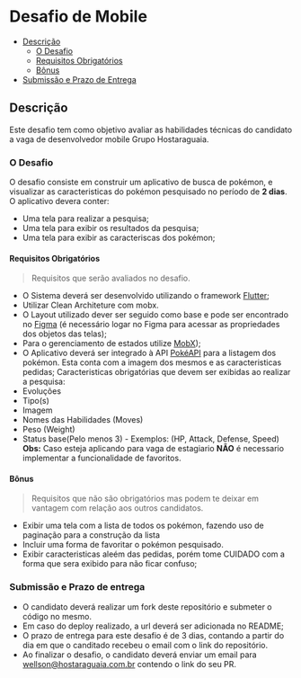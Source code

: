 # Desafio de Mobile
- [Descrição](#descrição)
  - [O Desafio](#o-desafio)
  - [Requisitos Obrigatórios](#requisitos-obrigatórios)
  - [Bônus](#bônus)
- [Submissão e Prazo de Entrega](#submissão-e-prazo-de-entrega)
## Descrição
Este desafio tem como objetivo avaliar as habilidades técnicas do candidato a vaga de desenvolvedor mobile Grupo Hostaraguaia.
### O Desafio
O desafio consiste em construir um aplicativo de busca de pokémon, e visualizar as caracteristicas do pokémon pesquisado no período de **2 dias**.
O aplicativo devera conter:
- Uma tela para realizar a pesquisa;
- Uma tela para exibir os resultados da pesquisa;
- Uma tela para exibir as caracteriscas dos pokémon;
#### Requisitos Obrigatórios
> Requisitos que serão avaliados no desafio.
- O Sistema deverá ser desenvolvido utilizando o framework [Flutter](https://flutter.dev/);
- Utilizar Clean Architeture com mobx.
- O Layout utilizado dever ser seguido como base e pode ser encontrado no  [Figma](https://www.figma.com/file/W6jWGGCGz3qhun7TxTrVn4/Teste_pokemon?node-id=13%3A427) (é necessário logar no Figma para acessar as propriedades dos objetos das telas);
- Para o gerenciamento de estados utilize  [MobX](https://pub.dev/packages/mobx));
- O Aplicativo deverá ser integrado à API [PokéAPI](https://pokeapi.co/) para a listagem dos pokémon. Esta conta com a imagem dos mesmos e as caracteristicas pedidas;
Caracteristicas obrigatórias que devem ser exibidas ao realizar a pesquisa:
- Evoluções
- Tipo(s)
- Imagem
- Nomes das Habilidades (Moves)
- Peso (Weight)
- Status base(Pelo menos 3)  - Exemplos: (HP, Attack, Defense, Speed)
**Obs:** Caso esteja aplicando para vaga de estagiario **NÃO** é necessario implementar a funcionalidade de favoritos.
#### Bônus
> Requisitos que não são obrigatórios mas podem te deixar em vantagem com relação aos outros candidatos.
- Exibir uma tela com a lista de todos os pokémon, fazendo uso de paginação para a construção da lista
- Incluir uma forma de favoritar o pokémon pesquisado.
- Exibir caracteristicas aleém das pedidas, porém tome CUIDADO com a forma que sera exibido para não ficar confuso;
### Submissão e Prazo de entrega
- O candidato deverá realizar um fork deste repositório e submeter o código no mesmo.
- Em caso do deploy realizado, a url deverá ser adicionada no README;
- O prazo de entrega para este desafio é de 3 dias, contando a partir do dia em que o canditado recebeu o email com o link do repositório.
- Ao finalizar o desafio, o candidato deverá enviar um email para wellson@hostaraguaia.com.br contendo o link do seu PR.
